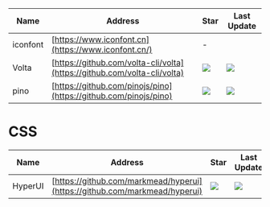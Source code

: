 Name| Address | Star| Last Update
-|-|-|-|
iconfont|[https://www.iconfont.cn](https://www.iconfont.cn/)|-|  
Volta|[https://github.com/volta-cli/volta](https://github.com/volta-cli/volta)|<img src="https://img.shields.io/github/stars/volta-cli/volta?style=for-the-badge" />|<img src="https://img.shields.io/github/last-commit/volta-cli/volta?style=for-the-badge" />
pino|[https://github.com/pinojs/pino](https://github.com/pinojs/pino)|<img src="https://img.shields.io/github/stars/pinojs/pino?style=for-the-badge" />|<img src="https://img.shields.io/github/last-commit/pinojs/pino?style=for-the-badge" />


# CSS
Name| Address | Star| Last Update
-|-|-|-|
HyperUI|[https://github.com/markmead/hyperui](https://github.com/markmead/hyperui)|<img src="https://img.shields.io/github/stars/markmead/hyperui?style=for-the-badge" />|<img src="https://img.shields.io/github/last-commit/markmead/hyperui?style=for-the-badge" />
